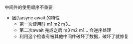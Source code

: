 
中间件的使用顺序不重要
- 因为async await 的特性
  - 第一次使用时 m1 m2 m3...
  - 第二次await 完成之后 m3 m2 m1... 会逆序处理
  - 利用这个检查有被其他中间件破坏了数据，破坏了就修复